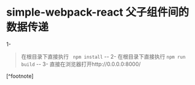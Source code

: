 # simple-webpack-react 父子组件间的数据传递
1-
>在根目录下直接执行
    ```npm install```
--
2-
>在根目录下直接执行
    ```npm run build```
--
3-
>直接在浏览器打开http://0.0.0.0:8000/


[^footnote]

